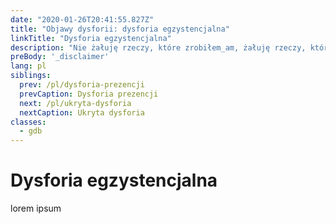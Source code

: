 ```yaml
---
date: "2020-01-26T20:41:55.827Z"
title: "Objawy dysforii: dysforia egzystencjalna"
linkTitle: "Dysforia egzystencjalna"
description: "Nie żałuję rzeczy, które zrobiłem_am, żałuję rzeczy, których nie zrobiłem_am, kiedy miałem_am szansę."
preBody: '_disclaimer'
lang: pl
siblings:
  prev: /pl/dysforia-prezencji
  prevCaption: Dysforia prezencji
  next: /pl/ukryta-dysforia
  nextCaption: Ukryta dysforia
classes:
  - gdb
---
```


# Dysforia egzystencjalna

lorem ipsum
